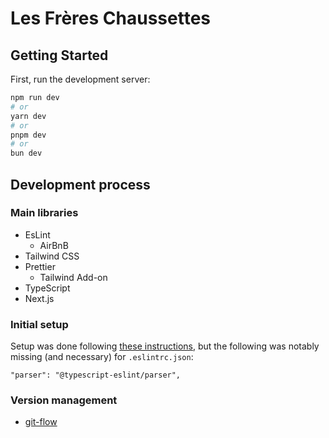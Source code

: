 # Les Frères Chaussettes

## Getting Started

First, run the development server:

```bash
npm run dev
# or
yarn dev
# or
pnpm dev
# or
bun dev
```

## Development process

### Main libraries

- EsLint
  - AirBnB
- Tailwind CSS
- Prettier
  - Tailwind Add-on
- TypeScript
- Next.js

### Initial setup

Setup was done following [these instructions](https://m4xshen.dev/posts/setup-nextjs-with-airbnb-eslint-prettier-typescript-and-tailwindcss/), but the following was notably missing (and necessary) for `.eslintrc.json`:

```
"parser": "@typescript-eslint/parser",
```

### Version management

- [git-flow](https://github.com/nvie/gitflow)
